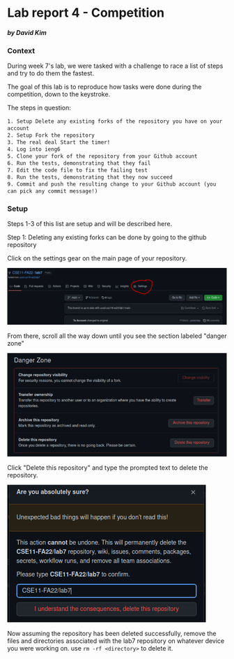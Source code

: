# Lab report 4 - Competition
#### *by David Kim*
### Context
During week 7's lab, we were tasked with a challenge to race a
list of steps and try to do them the fastest.

The goal of this lab is to reproduce how tasks were done during the competition, down to the keystroke.

The steps in question:

    1. Setup Delete any existing forks of the repository you have on your account
    2. Setup Fork the repository
    3. The real deal Start the timer!
    4. Log into ieng6
    5. Clone your fork of the repository from your Github account
    6. Run the tests, demonstrating that they fail
    7. Edit the code file to fix the failing test
    8. Run the tests, demonstrating that they now succeed
    9. Commit and push the resulting change to your Github account (you can pick any commit message!)

### Setup
Steps 1-3 of this list are setup and will be described here.

Step 1: Deleting any existing forks can be done by going to the github repository

Click on the settings gear on the main page of your repository.

![image](pngs/lab4/step1_1.png)

From there, scroll all the way down until you see the section labeled "danger zone"

![image](pngs/lab4/step1_2.png)

Click "Delete this repository" and type the prompted text to delete the repository.

![image](pngs/lab4/step1_3.png)

Now assuming the repository has been deleted successfully, remove the files and directories associated with the lab7 repository on whatever device you were working on.
use `rm -rf <directory>` to delete it.